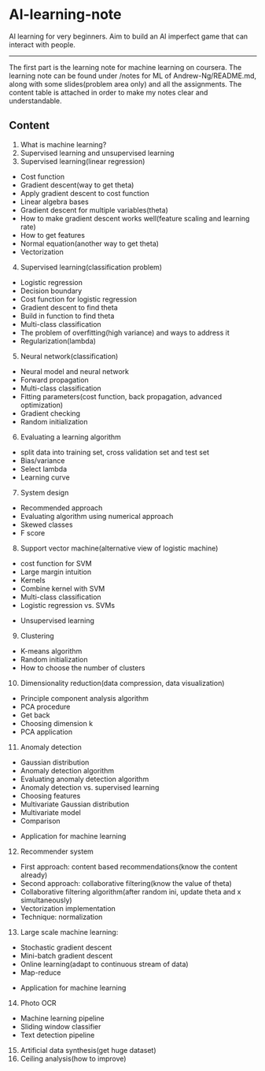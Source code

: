 # AI-learning-note
AI learning for very beginners. Aim to build an AI imperfect game that can interact with people.

-----
The first part is the learning note for machine learning on coursera. The learning note can be found under /notes for ML of Andrew-Ng/README.md, along with some slides(problem area only) and all the assignments. The content table is attached in order to make my notes clear and understandable.
## Content
1. What is machine learning?
2. Supervised learning and unsupervised learning
3. Supervised learning(linear regression)
  - Cost function
  - Gradient descent(way to get theta)
  - Apply gradient descent to cost function
  - Linear algebra bases
  - Gradient descent for multiple variables(theta)
  - How to make gradient descent works well(feature scaling and learning rate)
  - How to get features
  - Normal equation(another way to get theta)
  - Vectorization
4. Supervised learning(classification problem)
 - Logistic regression
 - Decision boundary
 - Cost function for logistic regression
 - Gradient descent to find theta
 - Build in function to find theta
 - Multi-class classification
 - The problem of overfitting(high variance) and ways to address it
 - Regularization(lambda)
5. Neural network(classification)
 - Neural model and neural network
 - Forward propagation
 - Multi-class classification
 - Fitting parameters(cost function, back propagation, advanced optimization)
 - Gradient checking
 - Random initialization
6. Evaluating a learning algorithm
 - split data into training set, cross validation set and test set
 - Bias/variance
 - Select lambda
 - Learning curve
7. System design
 - Recommended approach
 - Evaluating algorithm using numerical approach
 - Skewed classes
 - F score
8. Support vector machine(alternative view of logistic machine)
 - cost function for SVM
 - Large margin intuition
 - Kernels
 - Combine kernel with SVM
 - Multi-class classification
 - Logistic regression vs. SVMs
* Unsupervised learning
9. Clustering
 - K-means algorithm
 - Random initialization
 - How to choose the number of clusters
10. Dimensionality reduction(data compression, data visualization)
 - Principle component analysis algorithm
 - PCA procedure
 - Get back
 - Choosing dimension k
 - PCA application
11. Anomaly detection
 - Gaussian distribution
 - Anomaly detection algorithm
 - Evaluating anomaly detection algorithm
 - Anomaly detection vs. supervised learning
 - Choosing features
 - Multivariate Gaussian distribution
 - Multivariate model
 - Comparison
* Application for machine learning
12. Recommender system
 - First approach: content based recommendations(know the content already)
 - Second approach: collaborative filtering(know the value of theta)
 - Collaborative filtering algorithm(after random ini, update theta and x simultaneously)
 - Vectorization implementation
 - Technique: normalization
13. Large scale machine learning:
 - Stochastic gradient descent
 - Mini-batch gradient descent
 - Online learning(adapt to continuous stream of data)
 - Map-reduce
* Application for machine learning
14. Photo OCR
 - Machine learning pipeline 
 - Sliding window classifier
 - Text detection pipeline
15. Artificial data synthesis(get huge dataset)
16. Ceiling analysis(how to improve)


